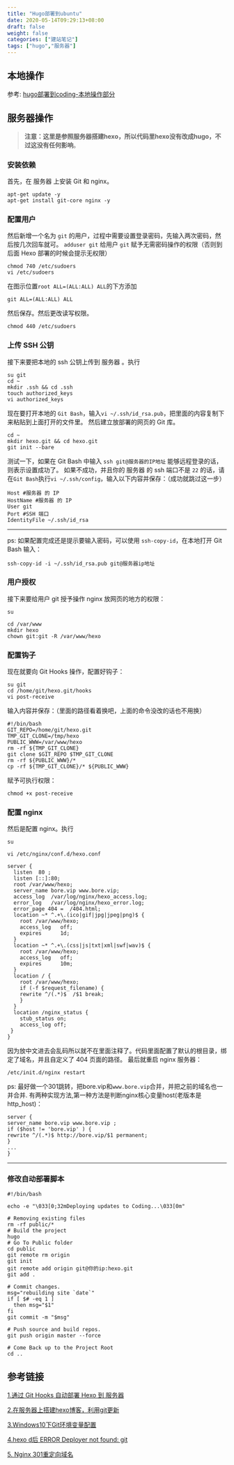 ```yaml
---
title: "Hugo部署到ubuntu"
date: 2020-05-14T09:29:13+08:00
draft: false
weight: false
categories: ["建站笔记"]
tags: ["hugo","服务器"]
---
```


 ## 本地操作

参考:  [hugo部署到coding-本地操作部分](https://iwyang.gitee.io/post/hugo-install-on-coding-and-gitee/#%E6%9C%AC%E5%9C%B0%E6%93%8D%E4%BD%9C)

## 服务器操作

> **注意：这里是参照服务器搭建hexo，所以代码里hexo没有改成hugo，不过这没有任何影响**。

### 安装依赖 ###

首先，在 服务器 上安装 Git 和 nginx。

```
apt-get update -y
apt-get install git-core nginx -y
```

### 配置用户 ###

然后新增一个名为 `git` 的用户，过程中需要设置登录密码，先输入两次密码，然后按几次回车就可。
`adduser git`
给用户 `git` 赋予无需密码操作的权限（否则到后面 Hexo 部署的时候会提示无权限）

```
chmod 740 /etc/sudoers
vi /etc/sudoers
```

在图示位置`root ALL=(ALL:ALL) ALL`的下方添加

```
git ALL=(ALL:ALL) ALL
```

然后保存。然后更改读写权限。

```
chmod 440 /etc/sudoers
```

### 上传 SSH 公钥

接下来要把本地的 ssh 公钥上传到 服务器 。执行

```
su git
cd ~
mkdir .ssh && cd .ssh
touch authorized_keys
vi authorized_keys
```

现在要打开本地的 `Git Bash`，输入`vi ~/.ssh/id_rsa.pub`，把里面的内容复制下来粘贴到上面打开的文件里。
然后建立放部署的网页的 Git 库。

```
cd ~
mkdir hexo.git && cd hexo.git
git init --bare
```

测试一下，如果在 Git Bash 中输入 `ssh git@服务器的IP地址` 能够远程登录的话，则表示设置成功了。
如果不成功，并且你的 服务器 的 ssh 端口不是 `22` 的话，请在`Git Bash`执行`vi ~/.ssh/config`，输入以下内容并保存：（成功就跳过这一步）

```
Host #服务器 的 IP
HostName #服务器 的 IP
User git
Port #SSH 端口
IdentityFile ~/.ssh/id_rsa
```

---

ps: 如果配置完成还是提示要输入密码，可以使用 `ssh-copy-id`，在本地打开 Git Bash 输入：

```
ssh-copy-id -i ~/.ssh/id_rsa.pub git@服务器ip地址
```

### 用户授权

接下来要给用户 git 授予操作 nginx 放网页的地方的权限：

```
su
```

```
cd /var/www
mkdir hexo
chown git:git -R /var/www/hexo
```

### 配置钩子

现在就要向 Git Hooks 操作，配置好钩子：

```
su git
cd /home/git/hexo.git/hooks
vi post-receive
```

输入内容并保存：（里面的路径看着换吧，上面的命令没改的话也不用换）

```
#!/bin/bash
GIT_REPO=/home/git/hexo.git
TMP_GIT_CLONE=/tmp/hexo
PUBLIC_WWW=/var/www/hexo
rm -rf ${TMP_GIT_CLONE}
git clone $GIT_REPO $TMP_GIT_CLONE
rm -rf ${PUBLIC_WWW}/*
cp -rf ${TMP_GIT_CLONE}/* ${PUBLIC_WWW}
```

赋予可执行权限：

```
chmod +x post-receive
```

### 配置 nginx

然后是配置 nginx。执行

```
su
```

```
vi /etc/nginx/conf.d/hexo.conf
```

```
server {
  listen  80 ;
  listen [::]:80;
  root /var/www/hexo;
  server_name bore.vip www.bore.vip;
  access_log  /var/log/nginx/hexo_access.log;
  error_log   /var/log/nginx/hexo_error.log;
  error_page 404 =  /404.html;
  location ~* ^.+\.(ico|gif|jpg|jpeg|png)$ {
    root /var/www/hexo;
    access_log   off;
    expires      1d;
  }
  location ~* ^.+\.(css|js|txt|xml|swf|wav)$ {
    root /var/www/hexo;
    access_log   off;
    expires      10m;
  }
  location / {
    root /var/www/hexo;
    if (-f $request_filename) {
    rewrite ^/(.*)$  /$1 break;
    }
  }
  location /nginx_status {
    stub_status on;
    access_log off;
 }
}
```

因为放中文进去会乱码所以就不在里面注释了。代码里面配置了默认的根目录，绑定了域名，并且自定义了 404 页面的路径。
最后就重启 nginx 服务器：

```
/etc/init.d/nginx restart
```

ps: 最好做一个301跳转，把bore.vip和`www.bore.vip`合并，并把之前的域名也一并合并. 有两种实现方法,第一种方法是判断nginx核心变量host(老版本是http_host)：

```
server {
server_name bore.vip www.bore.vip ;
if ($host != 'bore.vip' ) {
rewrite ^/(.*)$ http://bore.vip/$1 permanent;
}
...
}
```

---

### 修改自动部署脚本

```
#!/bin/bash

echo -e "\033[0;32mDeploying updates to Coding...\033[0m"

# Removing existing files
rm -rf public/*
# Build the project
hugo
# Go To Public folder
cd public
git remote rm origin
git init
git remote add origin git@你的ip:hexo.git
git add .

# Commit changes.
msg="rebuilding site `date`"
if [ $# -eq 1 ]
  then msg="$1"
fi
git commit -m "$msg"

# Push source and build repos.
git push origin master --force

# Come Back up to the Project Root
cd ..
```

## 参考链接

[1.通过 Git Hooks 自动部署 Hexo 到 服务器](https://blog.yizhilee.com/post/deploy-hexo-to-服务器/)

[2.在服务器上搭建hexo博客，利用git更新](https://tiktoking.github.io/2016/01/26/hexo/)

[3.Windows10下Git环境变量配置](https://www.cnblogs.com/qingmuchuanqi48/p/12052289.html)

[4.hexo d后 ERROR Deployer not found: git](https://blog.csdn.net/weixin_36401046/article/details/52940313)

[5. Nginx 301重定向域名](https://www.cnblogs.com/benio/archive/2010/08/16/1800584.html)



